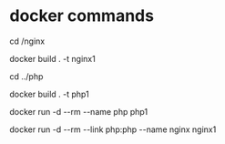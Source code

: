 # docker commands

cd /nginx 

docker build . -t nginx1


cd ../php

docker build . -t php1

docker run -d --rm --name php php1

docker run -d --rm --link php:php --name nginx nginx1

